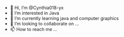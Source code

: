 - 👋 Hi, I’m @Cynthia018-yx
- 👀 I’m interested in Java
- 🌱 I’m currently learning java and computer graphics
- 💞️ I’m looking to collaborate on ...
- 📫 How to reach me ...

<!---
Cynthia018-yx/Cynthia018-yx is a ✨ special ✨ repository because its `README.md` (this file) appears on your GitHub profile.
You can click the Preview link to take a look at your changes.
--->
